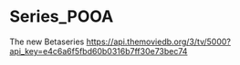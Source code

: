 # Series_POOA
The new Betaseries
https://api.themoviedb.org/3/tv/5000?api_key=e4c6a6f5fbd60b0316b7ff30e73bec74